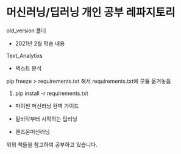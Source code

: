 머신러닝/딥러닝 개인 공부 레파지토리
==================================


old_version 폴더
* 2021년 2월 학습 내용

Text_Analytixs
* 텍스트 분석

pip freeze > requirements.txt 해서 requirements.txt에 모듈 옮겨놓음

1. pip install -r requirements.txt


* 파이썬 머신러닝 완벽 가이드


* 밑바닥부터 시작하는 딥러닝


* 핸즈온머신러닝

위의 책들을 참고하여 공부하고 있습니다.
